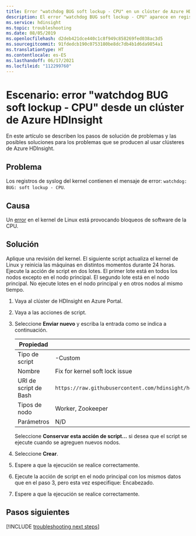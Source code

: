 ```yaml
---
title: Error "watchdog BUG soft lockup - CPU" en un clúster de Azure HDInsight
description: El error "watchdog BUG soft lockup - CPU" aparece en registros de syslog del kernel desde un clúster de Azure HDInsight
ms.service: hdinsight
ms.topic: troubleshooting
ms.date: 08/05/2019
ms.openlocfilehash: d2deb421dce440c1c8f949c858269fed038ac3d5
ms.sourcegitcommit: 91fdedcb190c0753180be8dc7db4b1d6da9854a1
ms.translationtype: HT
ms.contentlocale: es-ES
ms.lasthandoff: 06/17/2021
ms.locfileid: "112299760"
---
```

# <a name="scenario-watchdog-bug-soft-lockup---cpu-error-from-an-azure-hdinsight-cluster"></a>Escenario: error "watchdog BUG soft lockup - CPU" desde un clúster de Azure HDInsight

En este artículo se describen los pasos de solución de problemas y las posibles soluciones para los problemas que se producen al usar clústeres de Azure HDInsight.

## <a name="issue"></a>Problema

Los registros de syslog del kernel contienen el mensaje de error: `watchdog: BUG: soft lockup - CPU`.

## <a name="cause"></a>Causa

Un [error](https://bugzilla.kernel.org/show_bug.cgi?id=199437) en el kernel de Linux está provocando bloqueos de software de la CPU.

## <a name="resolution"></a>Solución

Aplique una revisión del kernel. El siguiente script actualiza el kernel de Linux y reinicia las máquinas en distintos momentos durante 24 horas. Ejecute la acción de script en dos lotes. El primer lote está en todos los nodos excepto en el nodo principal. El segundo lote está en el nodo principal. No ejecute lotes en el nodo principal y en otros nodos al mismo tiempo.

1. Vaya al clúster de HDInsight en Azure Portal.

1. Vaya a las acciones de script.

1. Seleccione **Enviar nuevo** y escriba la entrada como se indica a continuación.

    | Propiedad | Value |
    | --- | --- |
    | Tipo de script | -Custom |
    | Nombre |Fix for kernel soft lock issue |
    | URI de script de Bash |`https://raw.githubusercontent.com/hdinsight/hdinsight.github.io/master/ClusterCRUD/KernelSoftLockFix/scripts/KernelSoftLockIssue_FixAndReboot.sh` |
    | Tipos de nodo |Worker, Zookeeper |
    | Parámetros |N/D |

    Seleccione **Conservar esta acción de script...** si desea que el script se ejecute cuando se agreguen nuevos nodos.

1. Seleccione **Crear**.

1. Espere a que la ejecución se realice correctamente.

1. Ejecute la acción de script en el nodo principal con los mismos datos que en el paso 3, pero esta vez especifique: Encabezado.

1. Espere a que la ejecución se realice correctamente.

## <a name="next-steps"></a>Pasos siguientes

[!INCLUDE [troubleshooting next steps](../includes/hdinsight-troubleshooting-next-steps.md)]